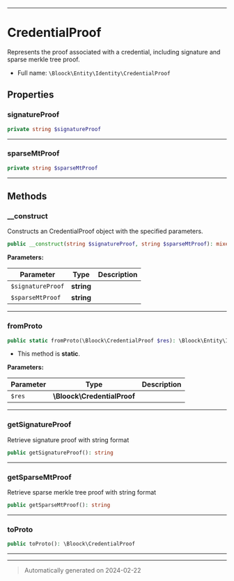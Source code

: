 ***

# CredentialProof

Represents the proof associated with a credential, including signature and sparse merkle tree proof.



* Full name: `\Bloock\Entity\Identity\CredentialProof`



## Properties


### signatureProof



```php
private string $signatureProof
```






***

### sparseMtProof



```php
private string $sparseMtProof
```






***

## Methods


### __construct

Constructs an CredentialProof object with the specified parameters.

```php
public __construct(string $signatureProof, string $sparseMtProof): mixed
```








**Parameters:**

| Parameter | Type | Description |
|-----------|------|-------------|
| `$signatureProof` | **string** |  |
| `$sparseMtProof` | **string** |  |





***

### fromProto



```php
public static fromProto(\Bloock\CredentialProof $res): \Bloock\Entity\Identity\CredentialProof
```



* This method is **static**.




**Parameters:**

| Parameter | Type | Description |
|-----------|------|-------------|
| `$res` | **\Bloock\CredentialProof** |  |





***

### getSignatureProof

Retrieve signature proof with string format

```php
public getSignatureProof(): string
```












***

### getSparseMtProof

Retrieve sparse merkle tree proof with string format

```php
public getSparseMtProof(): string
```












***

### toProto



```php
public toProto(): \Bloock\CredentialProof
```












***


***
> Automatically generated on 2024-02-22
